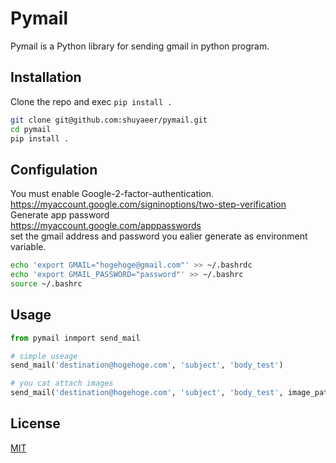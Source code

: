 # Pymail

Pymail is a Python library for sending gmail in python program.

## Installation

Clone the repo and exec  `pip install .`

```bash
git clone git@github.com:shuyaeer/pymail.git
cd pymail
pip install .
```

## Configulation

You must enable Google-2-factor-authentication.
<https://myaccount.google.com/signinoptions/two-step-verification>  
Generate app password  
<https://myaccount.google.com/apppasswords>  
set the gmail address and password you ealier generate as environment variable.

```bash
echo 'export GMAIL="hogehoge@gmail.com"' >> ~/.bashrdc
echo 'export GMAIL_PASSWORD="password"' >> ~/.bashrc
source ~/.bashrc
```

## Usage

```python
from pymail inmport send_mail

# simple useage
send_mail('destination@hogehoge.com', 'subject', 'body_test')

# you cat attach images
send_mail('destination@hogehoge.com', 'subject', 'body_test', image_path="images/sample.png")
```

## License

[MIT](https://choosealicense.com/licenses/mit/)
